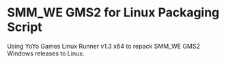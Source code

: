 # SMM_WE GMS2 for Linux Packaging Script

Using YoYo Games Linux Runner v1.3 x64 to repack SMM_WE GMS2 Windows releases to Linux.
